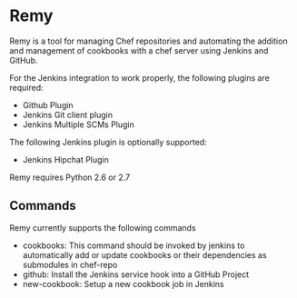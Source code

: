 Remy
====
Remy is a tool for managing Chef repositories and automating the addition and
management of cookbooks with a chef server using Jenkins and GitHub.

For the Jenkins integration to work properly, the following plugins are required:

 - Github Plugin
 - Jenkins Git client plugin
 - Jenkins Multiple SCMs Plugin

The following Jenkins plugin is optionally supported:

 - Jenkins Hipchat Plugin

Remy requires Python 2.6 or 2.7

Commands
--------
Remy currently supports the following commands

 - cookbooks: This command should be invoked by jenkins to automatically add or update cookbooks or their dependencies as submodules in chef-repo
 - github: Install the Jenkins service hook into a GitHub Project
 - new-cookbook: Setup a new cookbook job in Jenkins
